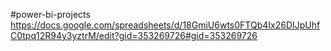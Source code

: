 #power-bi-projects
https://docs.google.com/spreadsheets/d/18GmiU6wts0FTQb4Ix26DIJpUhfC0tpq12R94y3yztrM/edit?gid=353269726#gid=353269726
